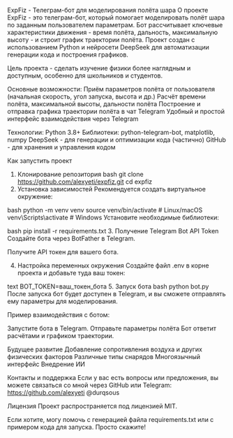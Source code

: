 ExpFiz - Телеграм-бот для моделирования полёта шара
О проекте
ExpFiz - это телеграм-бот, который помогает моделировать полёт шара по заданным пользователем параметрам. Бот рассчитывает ключевые характеристики движения - время полёта, дальность, максимальную высоту - и строит график траектории полёта.
Проект создан с использованием Python и нейросети DeepSeek для автоматизации генерации кода и построения графиков.

Цель проекта - сделать изучение физики более наглядным и доступным, особенно для школьников и студентов.

Основные возможности:
Приём параметров полёта от пользователя (начальная скорость, угол запуска, высота и др.)
Расчёт времени полёта, максимальной высоты, дальности полёта
Построение и отправка графика траектории полёта в чат Telegram
Удобный и простой интерфейс взаимодействия через Telegram

Технологии:
Python 3.8+
Библиотеки: python-telegram-bot, matplotlib, numpy
DeepSeek - для генерации и оптимизации кода (частично)
GitHub - для хранения и управления кодом

Как запустить проект
1. Клонирование репозитория
bash
git clone https://github.com/alexyeti/expfiz.git
cd expfiz
2. Установка зависимостей
Рекомендуется создать виртуальное окружение:

bash
python -m venv venv
source venv/bin/activate  # Linux/macOS
venv\Scripts\activate     # Windows
Установите необходимые библиотеки:

bash
pip install -r requirements.txt
3. Получение Telegram Bot API Token
Создайте бота через BotFather в Telegram.

Получите API токен для вашего бота.

4. Настройка переменных окружения
Создайте файл .env в корне проекта и добавьте туда ваш токен:

text
BOT_TOKEN=ваш_токен_бота
5. Запуск бота
bash
python bot.py
После запуска бот будет доступен в Telegram, и вы сможете отправлять ему параметры для моделирования.


Пример взаимодействия с ботом:

Запустите бота в Telegram.
Отправьте параметры полёта
Бот ответит расчётами и графиком траектории.

Будущее развитие
Добавление сопротивления воздуха и других физических факторов
Различные типы снарядов
Многоязычный интерфейс
Внедрение ИИ

Контакты и поддержка
Если у вас есть вопросы или предложения, вы можете связаться со мной через GitHub или Telegram:
https://github.com/alexyeti
@durqsous

Лицензия
Проект распространяется под лицензией MIT.

Если хотите, могу помочь с генерацией файла requirements.txt или с примером кода для запуска. Просто скажите!
